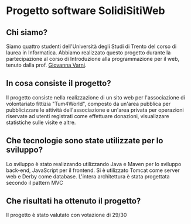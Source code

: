 # Progetto software SolidiSitiWeb
## Chi siamo?
Siamo quattro studenti dell'Università degli Studi di Trento del corso di laurea in Informatica. Abbiamo realizzato questo progetto durante la partecipazione al corso di Introduzione alla programmazione per il web, tenuto dalla prof. [Giovanna Varni](https://webapps.unitn.it/du/it/Persona/PER0255001/Didattica).
## In cosa consiste il progetto?
Il progetto consiste nella realizzazione di un sito web per l'associazione di volontariato fittizia "Tum4World", composto da un'area pubblica per pubblicizzare le attività dell'associazione e un'area privata per operazioni riservate ad utenti registrati come effettuare donazioni, visualizzare statistiche sulle visite e altre.
## Che tecnologie sono state utilizzate per lo sviluppo?
Lo sviluppo è stato realizzando utilizzando Java e Maven per lo sviluppo back-end, JavaScript per il frontend. Si è utilizzato Tomcat come server web e Derby come database. L'intera architettura è stata progettata secondo il pattern MVC
## Che risultati ha ottenuto il progetto?
Il progetto è stato valutato con votazione di 29/30
